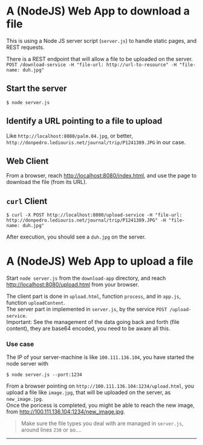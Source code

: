 # A (NodeJS) Web App to download a file
This is using a Node JS server script (`server.js`) to handle static pages, and REST requests.

There is a REST endpoint that will allow a file to be uploaded on the server.  
`POST /download-service -H "file-url: http://url-to-resource" -H "file-name: duh.jpg"`

## Start the server
```
$ node server.js
```

## Identify a URL pointing to a file to upload
Like `http://localhost:8080/palm.04.jpg`, or better, `http://donpedro.lediouris.net/journal/trip/P1241389.JPG` in our case.

## Web Client
From a browser, reach <http://localhost:8080/index.html>, and use the page to download the file (from its URL).

## `curl` Client
```
$ curl -X POST http://localhost:8080/upload-service -H "file-url: http://donpedro.lediouris.net/journal/trip/P1241389.JPG" -H "file-name: duh.jpg"
```

After execution, you should see a `duh.jpg` on the server.

# A (NodeJS) Web App to upload a file
Start `node server.js` from the `download-app` directory, and reach <http://localhost:8080/upload.html> from your browser.  

The client part is done in `upload.html`, function `process`, and in `app.js`, function `uploadContent`.  
The server part in implemented in `server.js`, by the service `POST /upload-service`.  
Important: See the management of the data going back and forth (file content), they are base64 encoded, you need to be aware all this.

### Use case
The IP of your server-machine is like `100.111.136.104`, you have started the node server with
```
$ node server.js --port:1234
```
From a browser pointing on `http://100.111.136.104:1234/upload.html`, you upload a file like `image.jpg`, that will be uploaded on the server, as `new_image.jpg`.  
Once the poricess is completed, you might be able to reach the new image, from <http://100.111.136.104:1234/new_image.jpg>.

> Make sure the file types you deal with are managed in `server.js`, around lines `230` or so....


---
